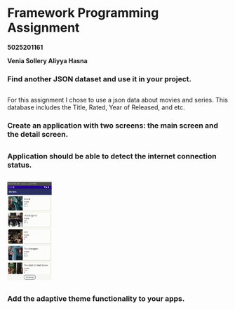 # Framework Programming Assignment

**5025201161**

**Venia Sollery Aliyya Hasna**

### Find another JSON dataset and use it in your project.
##

For this assignment I chose to use a json data about movies and series. This database includes the Title, Rated, Year of Released, and etc.



### Create an application with two screens: the main screen and the detail screen.
##

### Application should be able to detect the internet connection status.
##

<img src="./resources/Connectivity.gif" width="20%" height="20%"/>

##

### Add the adaptive theme functionality to your apps.
##

